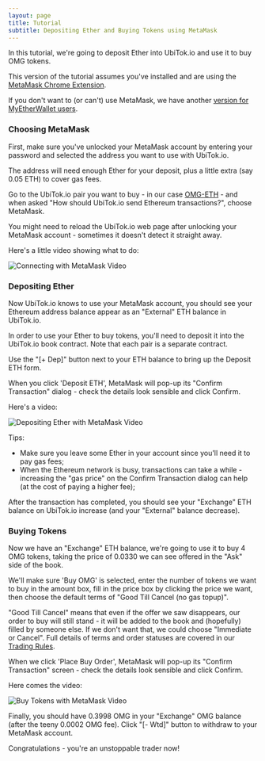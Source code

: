 ```yaml
---
layout: page
title: Tutorial
subtitle: Depositing Ether and Buying Tokens using MetaMask
---
```


In this tutorial, we're going to deposit Ether into UbiTok.io and use it to buy OMG tokens.

This version of the tutorial assumes you've installed and are using the [MetaMask Chrome Extension](https://metamask.io/).

If you don't want to (or can't) use MetaMask, we have another [version for MyEtherWallet users](../depositing-ether-and-buying-tokens-using-myetherwallet).

### Choosing MetaMask

First, make sure you've unlocked your MetaMask account by entering your password and selected the address you want to use with UbiTok.io.

The address will need enough Ether for your deposit, plus a little extra (say 0.05 ETH) to cover gas fees.

Go to the UbiTok.io pair you want to buy - in our case [OMG-ETH](http://ubitok.io/exchange/?pairId=OMG-ETH) - and when asked "How should UbiTok.io send Ethereum transactions?", choose MetaMask.

You might need to reload the UbiTok.io web page after unlocking your MetaMask account - sometimes it doesn't detect it straight away.

Here's a little video showing what to do:

![Connecting with MetaMask Video](../connect-with-metamask.gif)

### Depositing Ether

Now UbiTok.io knows to use your MetaMask account, you should see your Ethereum address balance appear as an "External" ETH balance in UbiTok.io.

In order to use your Ether to buy tokens, you'll need to deposit it into the UbiTok.io book contract. Note that each pair is a separate contract.

Use the "[+ Dep]" button next to your ETH balance to bring up the Deposit ETH form.

When you click 'Deposit ETH', MetaMask will pop-up its "Confirm Transaction" dialog - check the details look sensible and click Confirm.

Here's a video:

![Depositing Ether with MetaMask Video](../buy-tokens-with-metamask.gif)

Tips:
 - Make sure you leave some Ether in your account since you'll need it to pay gas fees;
 - When the Ethereum network is busy, transactions can take a while - increasing the "gas price" on the Confirm Transaction dialog can help (at the cost of paying a higher fee);

After the transaction has completed, you should see your "Exchange" ETH balance on UbiTok.io increase (and your "External" balance decrease).

### Buying Tokens

Now we have an "Exchange" ETH balance, we're going to use it to buy 4 OMG tokens, taking the price of 0.0330 we can see offered in the "Ask" side of the book.

We'll make sure 'Buy OMG' is selected, enter the number of tokens we want to buy in the amount box, fill in the price box by clicking the price we want, then choose the default terms of "Good Till Cancel (no gas topup)".

"Good Till Cancel" means that even if the offer we saw disappears, our order to buy will still stand - it will be added to the book and (hopefully) filled by someone else. If we don't want that, we could choose "Immediate or Cancel". Full details of terms and order statuses are covered in our [Trading Rules](../../trading-rules).

When we click 'Place Buy Order', MetaMask will pop-up its "Confirm Transaction" screen - check the details look sensible and click Confirm.

Here comes the video:

![Buy Tokens with MetaMask Video](../buy-tokens-with-metamask.gif)

Finally, you should have 0.3998 OMG in your "Exchange" OMG balance (after the teeny 0.0002 OMG fee). Click "[- Wtd]" button to withdraw to your MetaMask account.

Congratulations - you're an unstoppable trader now!
